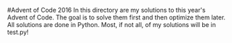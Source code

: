 #Advent of Code 2016
In this directory are my solutions to this year's Advent of Code. The goal is to solve them first and then optimize them later. All solutions are done in Python. Most, if not all, of my solutions will be in test.py!
